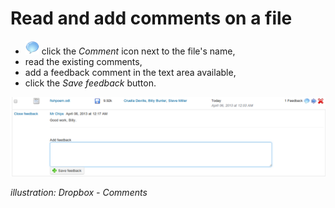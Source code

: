 # Read and add comments on a file

* ![](../../.gitbook/assets/graphics275.png) click the _Comment_ icon next to the file's name,
* read the existing comments,
* add a feedback comment in the text area available,
* click the _Save feedback_ button.

![](../../.gitbook/assets/images211.png)

_illustration: Dropbox - Comments_

